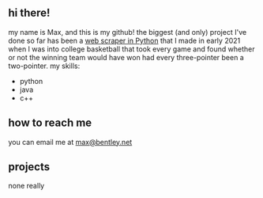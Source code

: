 ## hi there!
my name is Max, and this is my github! the biggest (and only) project I've done so far has been a [web scraper in Python](https://github.com/maxbentley/2020-2021-college-hoops-season-no-threes) that I made in early 2021 when I was into college basketball that took every game and found whether or not the winning team would have won had every three-pointer been a two-pointer.
my skills:
- python
- java
- c++

## how to reach me
you can email me at max@bentley.net

## projects
none really

<!--
**bigstacc77/bigstacc77** is a ✨ _special_ ✨ repository because its `README.md` (this file) appears on your GitHub profile.

Here are some ideas to get you started:

- 🔭 I’m currently working on ...
- 🌱 I’m currently learning ...
- 👯 I’m looking to collaborate on ...
- 🤔 I’m looking for help with ...
- 💬 Ask me about ...
- 📫 How to reach me: ...
- 😄 Pronouns: ...
- ⚡ Fun fact: ...
-->
